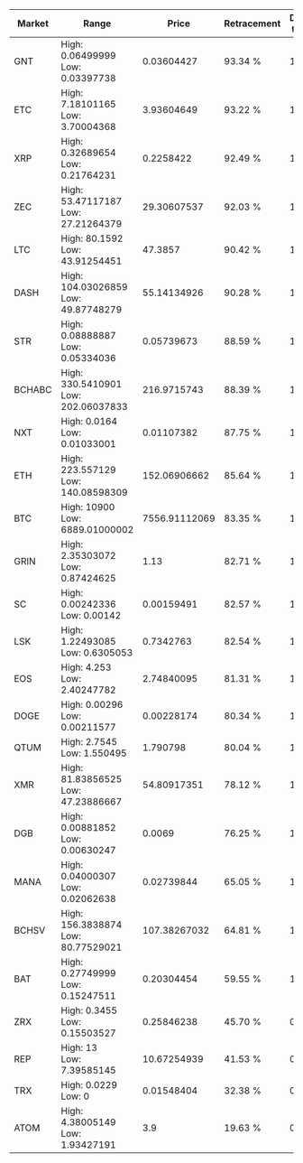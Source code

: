 | Market | Range | Price| Retracement | Doubles to 50% |
| --- | --- | --- | --- | --- |
| GNT | High: 0.06499999<br />Low: 0.03397738 | 0.03604427 | 93.34 % | 1.37 |
| ETC | High: 7.18101165<br />Low: 3.70004368 | 3.93604649 | 93.22 % | 1.38 |
| XRP | High: 0.32689654<br />Low: 0.21764231 | 0.2258422 | 92.49 % | 1.21 |
| ZEC | High: 53.47117187<br />Low: 27.21264379 | 29.30607537 | 92.03 % | 1.38 |
| LTC | High: 80.1592<br />Low: 43.91254451 | 47.3857 | 90.42 % | 1.31 |
| DASH | High: 104.03026859<br />Low: 49.87748279 | 55.14134926 | 90.28 % | 1.40 |
| STR | High: 0.08888887<br />Low: 0.05334036 | 0.05739673 | 88.59 % | 1.24 |
| BCHABC | High: 330.5410901<br />Low: 202.06037833 | 216.9715743 | 88.39 % | 1.23 |
| NXT | High: 0.0164<br />Low: 0.01033001 | 0.01107382 | 87.75 % | 1.21 |
| ETH | High: 223.557129<br />Low: 140.08598309 | 152.06906662 | 85.64 % | 1.20 |
| BTC | High: 10900<br />Low: 6889.01000002 | 7556.91112069 | 83.35 % | 1.18 |
| GRIN | High: 2.35303072<br />Low: 0.87424625 | 1.13 | 82.71 % | 1.43 |
| SC | High: 0.00242336<br />Low: 0.00142 | 0.00159491 | 82.57 % | 1.20 |
| LSK | High: 1.22493085<br />Low: 0.6305053 | 0.7342763 | 82.54 % | 1.26 |
| EOS | High: 4.253<br />Low: 2.40247782 | 2.74840095 | 81.31 % | 1.21 |
| DOGE | High: 0.00296<br />Low: 0.00211577 | 0.00228174 | 80.34 % | 1.11 |
| QTUM | High: 2.7545<br />Low: 1.550495 | 1.790798 | 80.04 % | 1.20 |
| XMR | High: 81.83856525<br />Low: 47.23886667 | 54.80917351 | 78.12 % | 1.18 |
| DGB | High: 0.00881852<br />Low: 0.00630247 | 0.0069 | 76.25 % | 1.10 |
| MANA | High: 0.04000307<br />Low: 0.02062638 | 0.02739844 | 65.05 % | 1.11 |
| BCHSV | High: 156.3838874<br />Low: 80.77529021 | 107.38267032 | 64.81 % | 1.10 |
| BAT | High: 0.27749999<br />Low: 0.15247511 | 0.20304454 | 59.55 % | 1.06 |
| ZRX | High: 0.3455<br />Low: 0.15503527 | 0.25846238 | 45.70 % | 0.00 |
| REP | High: 13<br />Low: 7.39585145 | 10.67254939 | 41.53 % | 0.00 |
| TRX | High: 0.0229<br />Low: 0 | 0.01548404 | 32.38 % | 0.00 |
| ATOM | High: 4.38005149<br />Low: 1.93427191 | 3.9 | 19.63 % | 0.00 |
